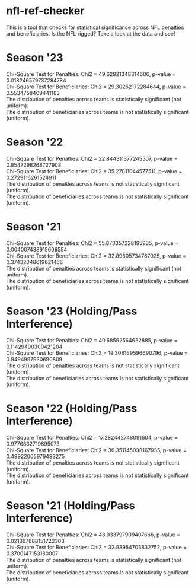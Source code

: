 # nfl-ref-checker

This is a tool that checks for statistical significance across NFL penalties and beneficiaries. Is the NFL rigged? Take a look at the data and see!

# Season '23

Chi-Square Test for Penalties: Chi2 = 49.62921348314606, p-value = 0.018246579737284784  
Chi-Square Test for Beneficiaries: Chi2 = 29.30262172284644, p-value = 0.5534758409441163  
The distribution of penalties across teams is statistically significant (not uniform).  
The distribution of beneficiaries across teams is not statistically significant (uniform).

# Season '22

Chi-Square Test for Penalties: Chi2 = 22.844311377245507, p-value = 0.8547298268727908  
Chi-Square Test for Beneficiaries: Chi2 = 35.27811044577511, p-value = 0.2729116261524911  
The distribution of penalties across teams is not statistically significant (uniform).  
The distribution of beneficiaries across teams is not statistically significant (uniform).

# Season '21

Chi-Square Test for Penalties: Chi2 = 55.873357228195935, p-value = 0.004007438915606554  
Chi-Square Test for Beneficiaries: Chi2 = 32.89605734767025, p-value = 0.37432048619621466  
The distribution of penalties across teams is statistically significant (not uniform).  
The distribution of beneficiaries across teams is not statistically significant (uniform).

# Season '23 (Holding/Pass Interference)

Chi-Square Test for Penalties: Chi2 = 40.68562564632885, p-value = 0.11429490300421204  
Chi-Square Test for Beneficiaries: Chi2 = 19.308169596690796, p-value = 0.9494997930690809  
The distribution of penalties across teams is not statistically significant (uniform).  
The distribution of beneficiaries across teams is not statistically significant (uniform).

# Season '22 (Holding/Pass Interference)

Chi-Square Test for Penalties: Chi2 = 17.282442748091604, p-value = 0.9776862719695073  
Chi-Square Test for Beneficiaries: Chi2 = 30.351145038167935, p-value = 0.49922005979483275  
The distribution of penalties across teams is not statistically significant (uniform).  
The distribution of beneficiaries across teams is not statistically significant (uniform).

# Season '21 (Holding/Pass Interference)

Chi-Square Test for Penalties: Chi2 = 48.933797909407666, p-value = 0.021367888151722303  
Chi-Square Test for Beneficiaries: Chi2 = 32.98954703832752, p-value = 0.3700147153180007  
The distribution of penalties across teams is statistically significant (not uniform).  
The distribution of beneficiaries across teams is not statistically significant (uniform).
